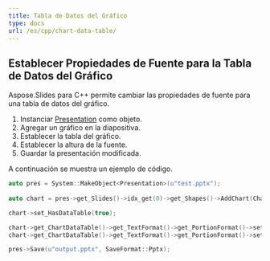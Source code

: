 ```yaml
---
title: Tabla de Datos del Gráfico
type: docs
url: /es/cpp/chart-data-table/
---
```


## **Establecer Propiedades de Fuente para la Tabla de Datos del Gráfico**
Aspose.Slides para C++ permite cambiar las propiedades de fuente para una tabla de datos del gráfico. 

1. Instanciar [Presentation](https://reference.aspose.com/slides/cpp/class/aspose.slides.presentation) como objeto.
1. Agregar un gráfico en la diapositiva.
1. Establecer la tabla del gráfico.
1. Establecer la altura de la fuente.
1. Guardar la presentación modificada.

A continuación se muestra un ejemplo de código. 

``` cpp
auto pres = System::MakeObject<Presentation>(u"test.pptx");
    
auto chart = pres->get_Slides()->idx_get(0)->get_Shapes()->AddChart(ChartType::ClusteredColumn, 50.0f, 50.0f, 600.0f, 400.0f);

chart->set_HasDataTable(true);

chart->get_ChartDataTable()->get_TextFormat()->get_PortionFormat()->set_FontBold(NullableBool::True);
chart->get_ChartDataTable()->get_TextFormat()->get_PortionFormat()->set_FontHeight(20.0f);

pres->Save(u"output.pptx", SaveFormat::Pptx);
```